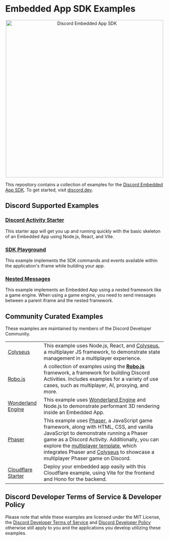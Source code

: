 # Embedded App SDK Examples

<p align="center">
  <img src="https://github.com/discord/embedded-app-sdk/raw/main/assets/discord-embedded-apps.svg" alt="Discord Embedded App SDK" width="500" />
<p>

This repository contains a collection of examples for the [Discord Embedded App SDK](https://github.com/discord/embedded-app-sdk).  To get started, visit [discord.dev](https://discord.dev).

## Discord Supported Examples

### [Discord Activity Starter](discord-activity-starter)

This starter app will get you up and running quickly with the basic skeleton of an Embedded App using Node.js, React, and Vite.

### [SDK Playground](sdk-playground)

This example implements the SDK commands and events available within the application's iframe while building your app.

### [Nested Messages](nested-messages)

This example implements an Embedded App using a nested framework like a game engine. When using a game engine, you need to send messages between a parent iframe and the nested framework.

## Community Curated Examples

These examples are maintained by members of the Discord Developer Community.

| | |
|-|-|
| [Colyseus](https://github.com/colyseus/discord-embedded-app-sdk) | This example uses Node.js, React, and [Colyseus](https://colyseus.io/), a multiplayer JS framework, to demonstrate state management in a multiplayer experience.  |
| [Robo.js](https://robojs.dev/templates/overview#discord-activities) | A collection of examples using the **[Robo.js](https://robojs.dev)** framework, a framework for building Discord Activities. Includes examples for a variety of use cases, such as multiplayer, AI, proxying, and more. |
| [Wonderland Engine](https://github.com/WonderlandEngine/discord-activity-example) | This example uses [Wonderland Engine](https://wonderlandengine.com) and Node.js to demonstrate performant 3D rendering inside an Embedded App. |
| [Phaser](https://github.com/phaserjs/discord-template) | This example uses [Phaser](https://phaser.io), a JavaScript game framework, along with HTML, CSS, and vanilla JavaScript to demonstrate running a Phaser game as a Discord Activity. Additionally, you can explore the [multiplayer template](https://github.com/phaserjs/discord-multiplayer-template), which integrates Phaser and [Colyseus](https://colyseus.io/) to showcase a multiplayer Phaser game on Discord. |
| [Cloudflare Starter](https://github.com/oskvr37/discord-activity-cloudflare-starter) | Deploy your embedded app easily with this Cloudflare example, using Vite for the frontend and Hono for the backend. |

## Discord Developer Terms of Service & Developer Policy

Please note that while these examples are licensed under the MIT License, the [Discord Developer Terms of Service](https://discord.com/developers/docs/policies-and-agreements/developer-terms-of-service) and [Discord Developer Policy](https://discord.com/developers/docs/policies-and-agreements/developer-policy) otherwise still apply to you and the applications you develop utilizing these examples.
